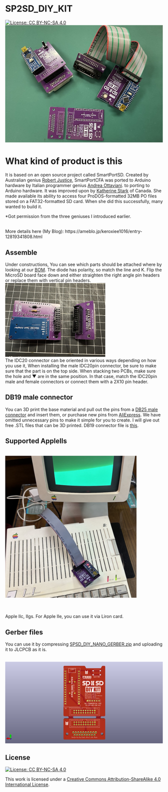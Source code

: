 # SP2SD_DIY_KIT
[![License: CC BY-NC-SA 4.0](https://img.shields.io/badge/License-CC%20BY--NC--SA%204.0-lightgrey.svg)](https://creativecommons.org/licenses/by-nc-sa/4.0/)
<br>
<img src="SD2SD_PIX/IMG_7010.jpeg" width="600px">
# What kind of product is this
It is based on an open source project called SmartPortSD. 
Created by Australian genius [Robert Justice](https://web.archive.org/web/20230222233834/http://www.users.on.net/~rjustice/SmartportCFA/SmartportCFA.htm), SmartPortCFA was ported to Arduino hardware by Italian programmer genius [Andrea Ottaviani](https://github.com/aotta?fbclid=IwAR0_7cMKVhMVrHznB9bIub9ZmrmBlwAM3p6-_CQd0JFW1o736nUNZHyuTdw).  to porting to Arduino hardware. It was improved upon by [Katherine Stark](https://gitlab.com/nyankat/smartportsd) of Canada. She made available its ability to access four ProDOS-formatted 32MB PO files stored on a FAT32-formatted SD card. When she did this successfully, many wanted to build it.

*Got permission from the three geniuses I introduced earlier.

<BR>
More details here (My Blog):
https://ameblo.jp/keroxiee1016/entry-12819341808.html
 
## Assemble

Under constructions, You can see which parts should be attached where by looking at our [BOM](SP2SD_NANO_DIY_BOM.csv). The diode has polarity, so match the line and K. Flip the MicroSD board face down and either straighten the right angle pin headers or replace them with vertical pin headers.
<BR>
<img src="SD2SD_PIX/IMG_6993.jpeg" width="320px">
<BR>
The IDC20 connector can be oriented in various ways depending on how you use it, When installing the male IDC20pin connector, be sure to make sure that the part is on the top side. When stacking two PCBs, make sure the hole and ▼ are in the same position. In that case, match the IDC20pin male and female connectors or connect them with a 2X10 pin header.

## DB19 male connector

You can 3D print the base material and pull out the pins from a [DB25 male connector](https://www.amazon.com/PC-Accessories-Connectors-Connector-25-PACK/dp/B073KR622F/ref=sr_1_2_sspa?crid=2ZCRZ8PNIBJ4R&keywords=DB25+connector+male&qid=1693987417&sprefix=db25+connector+mal%2Caps%2C398&sr=8-2-spons&sp_csd=d2lkZ2V0TmFtZT1zcF9hdGY&psc=1) and insert them, or purchase new pins from [AliExpress](https://www.aliexpress.com/item/1005002617586407.html?spm=a2g0o.order_list.order_list_main.16.55d11802jCHaOW). We have omitted unnecessary pins to make it simple for you to create. I will give out free .STL files that can be 3D printed. DB19 connector file is [this](KEROS_DB19_V1.zip).


## Supported AppleIIs

<BR>
<img src="SD2SD_PIX/IMG_6963.jpeg" width="420px">

<BR><BR>
Apple IIc, IIgs. For Apple IIe, you can use it via Liron card.

## Gerber files

You can use it by compressing [SPSD_DIY_NANO_GERBER.zip](SPSD_DIY_NANO_GERBER.zip)  and uploading it to JLCPCB as it is.

<BR>
<img src="SD2SD_PIX/PCB_TOP.png" width="600px">

## License

[![License: CC BY-NC-SA 4.0](https://img.shields.io/badge/License-CC%20BY--NC--SA%204.0-lightgrey.svg)](https://creativecommons.org/licenses/by-nc-sa/4.0/)

This work is licensed under a
[Creative Commons Attribution-ShareAlike 4.0 International License](https://creativecommons.org/licenses/by-nc-sa/4.0/).

